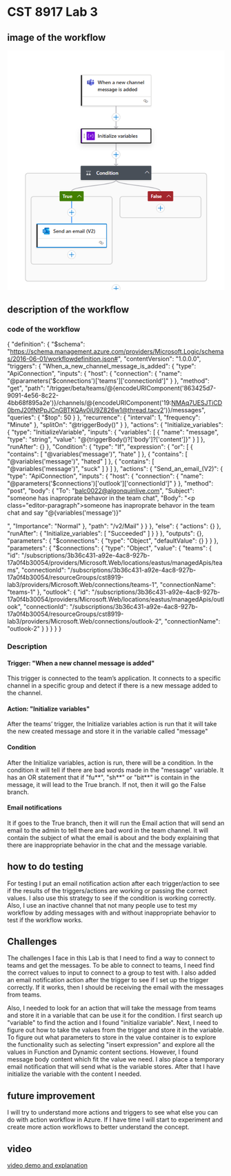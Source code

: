 # CST 8917 Lab 3

## image of the workflow

![image of the workflow](workflow.PNG)

## description of the workflow

### code of the workflow

{
    "definition": {
        "$schema": "https://schema.management.azure.com/providers/Microsoft.Logic/schemas/2016-06-01/workflowdefinition.json#",
        "contentVersion": "1.0.0.0",
        "triggers": {
            "When_a_new_channel_message_is_added": {
                "type": "ApiConnection",
                "inputs": {
                    "host": {
                        "connection": {
                            "name": "@parameters('$connections')['teams']['connectionId']"
                        }
                    },
                    "method": "get",
                    "path": "/trigger/beta/teams/@{encodeURIComponent('863425d7-9091-4e56-8c22-4bb68f895a2e')}/channels/@{encodeURIComponent('19:NMAq7UESJTiCD0bmJ20fNtPpJCnGBTKQAv0iU9Z826w1@thread.tacv2')}/messages",
                    "queries": {
                        "$top": 50
                    }
                },
                "recurrence": {
                    "interval": 1,
                    "frequency": "Minute"
                },
                "splitOn": "@triggerBody()"
            }
        },
        "actions": {
            "Initialize_variables": {
                "type": "InitializeVariable",
                "inputs": {
                    "variables": [
                        {
                            "name": "message",
                            "type": "string",
                            "value": "@{triggerBody()?['body']?['content']}"
                        }
                    ]
                },
                "runAfter": {}
            },
            "Condition": {
                "type": "If",
                "expression": {
                    "or": [
                        {
                            "contains": [
                                "@variables('message')",
                                "hate"
                            ]
                        },
                        {
                            "contains": [
                                "@variables('message')",
                                "hated"
                            ]
                        },
                        {
                            "contains": [
                                "@variables('message')",
                                "suck"
                            ]
                        }
                    ]
                },
                "actions": {
                    "Send_an_email_(V2)": {
                        "type": "ApiConnection",
                        "inputs": {
                            "host": {
                                "connection": {
                                    "name": "@parameters('$connections')['outlook']['connectionId']"
                                }
                            },
                            "method": "post",
                            "body": {
                                "To": "balc0022@algonquinlive.com",
                                "Subject": "someone has inaproprate behavor in the team chat",
                                "Body": "<p class=\"editor-paragraph\">someone has inaproprate behavor in the team chat and say \"@{variables('message')}\"</p>",
                                "Importance": "Normal"
                            },
                            "path": "/v2/Mail"
                        }
                    }
                },
                "else": {
                    "actions": {}
                },
                "runAfter": {
                    "Initialize_variables": [
                        "Succeeded"
                    ]
                }
            }
        },
        "outputs": {},
        "parameters": {
            "$connections": {
                "type": "Object",
                "defaultValue": {}
            }
        }
    },
    "parameters": {
        "$connections": {
            "type": "Object",
            "value": {
                "teams": {
                    "id": "/subscriptions/3b36c431-a92e-4ac8-927b-17a0f4b30054/providers/Microsoft.Web/locations/eastus/managedApis/teams",
                    "connectionId": "/subscriptions/3b36c431-a92e-4ac8-927b-17a0f4b30054/resourceGroups/cst8919-lab3/providers/Microsoft.Web/connections/teams-1",
                    "connectionName": "teams-1"
                },
                "outlook": {
                    "id": "/subscriptions/3b36c431-a92e-4ac8-927b-17a0f4b30054/providers/Microsoft.Web/locations/eastus/managedApis/outlook",
                    "connectionId": "/subscriptions/3b36c431-a92e-4ac8-927b-17a0f4b30054/resourceGroups/cst8919-lab3/providers/Microsoft.Web/connections/outlook-2",
                    "connectionName": "outlook-2"
                }
            }
        }
    }
}

### Description

#### Trigger: "When a new channel message is added"

This trigger is connected to the team’s application. It connects to a specific channel in a specific group and detect if there is a new message added to the channel. 

#### Action: "Initialize variables"

After the teams’ trigger, the Initialize variables action is run that it will take the new created message and store it in the variable called "message"

#### Condition

After the Initialize variables, action is run, there will be a condition. In the condition it will tell if there are bad words made in the "message" variable. It has an OR statement that if "fu**", "sh**" or "bit**" is contain in the message, it will lead to the True branch. If not, then it will go the False branch.

#### Email notifications

It if goes to the True branch, then it will run the Email action that will send an email to the admin to tell there are bad word in the team channel. It will contain the subject of what the email is about and the body explaining that there are inappropriate behavior in the chat and the message variable.

## how to do testing

For testing I put an email notification action after each trigger/action to see if the results of the triggers/actions are working or passing the correct values. I also use this strategy to see if the condition is working correctly. Also, I use an inactive channel that not many people use to test my workflow by adding messages with and without inappropriate behavior to test if the workflow works. 

## Challenges

The challenges I face in this Lab is that I need to find a way to connect to teams and get the messages. To be able to connect to teams, I need find the correct values to input to connect to a group to test with. I also added an email notification action after the trigger to see if I set up the trigger correctly. If it works, then I should be receiving the email with the messages from teams.

Also, I needed to look for an action that will take the message from teams and store it in a variable that can be use it for the condition. I first search up "variable" to find the action and I found "initialize variable". Next, I need to figure out how to take the values from the trigger and store it in the variable. To figure out what parameters to store in the value container is to explore the functionality such as selecting "insert expression" and explore all the values in Function and Dynamic content sections. However, I found message body content which fit the value we need. I also place a temporary email notification that will send what is the variable stores. After that I have initialize the variable with the content I needed.

## future improvement

I will try to understand more actions and triggers to see what else you can do with action workflow in Azure. If I have time I will start to experiment and create more action workflows to better understand the concept.

## video

[video demo and explanation](https://youtu.be/7rJy8aPGmKI)